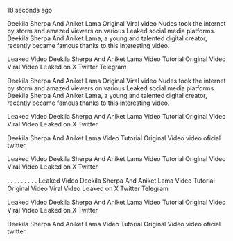 18 seconds ago

Deekila Sherpa And Aniket Lama Original Viral video Nudes took the internet by storm and amazed viewers on various Leaked social media platforms. Deekila Sherpa And Aniket Lama, a young and talented digital creator, recently became famous thanks to this interesting video.

L𝚎aked Video Deekila Sherpa And Aniket Lama Video Tutorial Original Video Viral Video L𝚎aked on X Twitter Telegram

Deekila Sherpa And Aniket Lama Original Viral video Nudes took the internet by storm and amazed viewers on various Leaked social media platforms. Deekila Sherpa And Aniket Lama, a young and talented digital creator, recently became famous thanks to this interesting video.

L𝚎aked Video Deekila Sherpa And Aniket Lama Video Tutorial Original Video Viral Video L𝚎aked on X Twitter

Deekila Sherpa And Aniket Lama Video Tutorial Original Video video oficial twitter

L𝚎aked Video Deekila Sherpa And Aniket Lama Video Tutorial Original Video Viral Video L𝚎aked on X Twitter

. . . . . . . . . L𝚎aked Video Deekila Sherpa And Aniket Lama Video Tutorial Original Video Viral Video L𝚎aked on X Twitter Telegram

L𝚎aked Video Deekila Sherpa And Aniket Lama Video Tutorial Original Video Viral Video L𝚎aked on X Twitter

Deekila Sherpa And Aniket Lama Video Tutorial Original Video video oficial twitter

